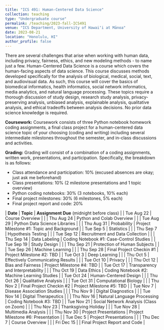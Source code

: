 ```yaml
---
title: "ICS 491: Human-Centered Data Science"
collection: teaching
type: "Undergraduate course"
permalink: /teaching/2023-fall-ICS491
venue: "ICS Department, University of Hawaiʻi at Mānoa"
date: 2023-08-21
location: "Honolulu, HI"
author_profile: false
---
```


There are several challenges that arise when working with human data, including privacy, fairness, ethics, and new modeling methods - to name just a few. Human-Centered Data Science is a course which covers the human-facing aspects of data science. This course discusses methods developed specifically for the analysis of biological, medical, social, text, and audiovisual data. As such, this course will cover the basics of biomedical informatics, health informatics, social network informatics, media analytics, and natural language processing. These topics require a thorough discussion of study design, research study analysis, privacy-preserving analysis, unbiased analysis, explainable analysis, qualitative analysis, and ethical tradeoffs between analysis decisions.  No prior data science knowledge is required.

**Coursework:** Coursework consists of three Python notebook homework coding assignments, a final class project for a human-centered data science topic of your choosing (coding and writing) including several intermediate milestones throughout the semester, and in-class discussions and activities.

**Grading:** Grading will consist of a combination of a coding assignments, written work, presentations, and participation. Specifically, the breakdown is as follows:
* Class attendance and participation: 10% (excused absences are okay; just ask me beforehand)
* Class presentations: 10% (2 milestone presentations and 1 topic overview)
* Python coding notebooks: 30% (3 notebooks, 10% each)
* Final project milestones: 30% (6 milestones, 5% each)
* Final project report and code: 20%


| **Date** | **Topic** | **Assignment Due** (midnight before class) |
| Tue Aug 22	   | Course Overview	   |	|
| Thu Aug 24	   | Python and Colab Overview	   |	|
| Tue Aug 29	   | Python Data Science Libraries	   |	|
| Thu Aug 31	   | Probability	   | Project Milestone #1: Topic and Background |
| Tue Sep 5	   	   | Statistics 	   | 	|
| Thu Sep 7	   	   | Hypothesis Testing	   | 	|
| Tue Sep 12	   | Recruitment and Data Collection	   | 	|
| Thu Sep 14	   | Data Labeling 	   | Coding Notebook #1: Case-Control Studies	|
| Tue Sep 19	   | Study Design    |	|
| Thu Sep 21	   | Protection of Human Subjects |  	|
| Tue Sep 26	   | Machine Learning 	   |	|
| Thu Sep 28	   | Final Project Checkin #1	   | Project Milestone #2: TBD |
| Tue Oct 3	 	   | Deep Learning	   | 	|
| Thu Oct 5	 	   | Effectively Communicating Results	   | 	|
| Tue Oct 10	   | Privacy	   |	|
| Thu Oct 12	   | Bias and Fairness 	   | Project Milestone #4: TBD 	|
| Tue Oct 17	   | Transparency and Interpretability	   |	|
| Thu Oct 19	   | Data Ethics	   | Coding Notebook #2: Machine Learning Studies |
| Tue Oct 24	   | Human-Centered Design   |	|
| Thu Oct 26	   | Qualitative Analysis	   | 	|
| Tue Oct 31	   | Computational Biology   |	|
| Thu Nov 2	  	   | Final Project Checkin #2	   | Project Milestone #5: TBD	|
| Tue Nov 7	  	   | Disease Association Studies	   |	|
| Thu Nov 9	 	   | Digital Diagnostics   |	|
| Tue Nov 14	   | Digital Therapeutics		   |	|
| Thu Nov 16	   | Natural Language Processing  | Coding Notebook #3: TBD	|
| Tue Nov 21	   | Social Network Analysis (Class on Zoom) 	   |	|
| Thu Nov 23	   | Thanksgiving Holiday	   |	|
| Tue Nov 28	   | Multimedia Analysis	   |	|
| Thu Nov 30	   | Project Presentations	   | Project Milestone #6: Presentation	|
| Tue Dec 5 	   | Project Presentations	   |	|
| Thu Dec 7 	   | Course Overview	   |	|
| Fri Dec 15 	   | 	   | Final Project Report and Code	|









